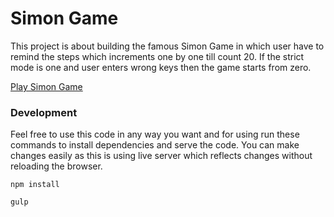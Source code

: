 # Simon Game

This project is about building the famous Simon Game in which user have to remind the steps which increments one by one till count 20. If the strict mode is one and user enters wrong keys then the game starts from zero.

[Play Simon Game](https://codepen.io/maksuperlink/full/bvZdoZ/)

### Development 
Feel free to use this code in any way you want and for using run these commands to install dependencies and serve the code. You can make changes easily as this is using live server which reflects changes without reloading the browser.

`npm install`

`gulp`
